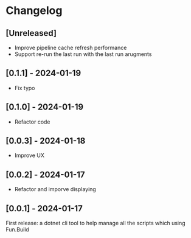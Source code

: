 # Changelog

## [Unreleased]

- Improve pipeline cache refresh performance
- Support re-run the last run with the last run arugments

## [0.1.1] - 2024-01-19

- Fix typo

## [0.1.0] - 2024-01-19

- Refactor code

## [0.0.3] - 2024-01-18

- Improve UX

## [0.0.2] - 2024-01-17

- Refactor and imporve displaying

## [0.0.1] - 2024-01-17

First release: a dotnet cli tool to help manage all the scripts which using Fun.Build

